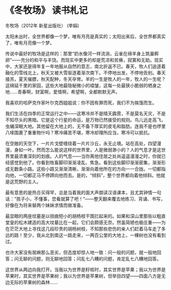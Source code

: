 # 《冬牧场》 读书札记


冬牧场（2012年 新星出版社） (李娟)


太阳未出时，全世界都像一个梦，唯有月亮是真实的；太阳出来后，全世界都真实了，唯有月亮像一个梦。

传说中最好的牧场是这样的：那里“奶水像河一样流淌，云雀在绵羊身上筑巢孵卵”——充分的和平与丰饶。而现实中更多的却是荒凉和贫瘠，寂寞和无助。现实中，大家还是得年复一年地服从自然的意志，南北折返不已。春天，牧人们追逐着融化的雪线北上，秋天又被大雪驱逐着渐次南下。不停地出发，不停地告别。春天接羔，夏天催膘，秋天配种，冬天孕育。羊的一生是牧人的一年，牧人的一生呢？这绵延千里的家园，这些大地最隐秘微小的褶皱，这每一处最狭小脆弱的栖身之地……青春啊，财富啊，爱情啊，希望啊，全都默默无声。

我喜欢的哈萨克作家叶尔克西姐姐说：你不因有罪而死，我们不为挨饿而生。

我们生活在四季的正常运行之中——这寒冷并不是晴天霹雳，不是莫名天灾，不是不知尽头的黑暗。它是这个行星的命运，是万物已然接受的规则。鸟儿远走高飞，虫蛹深眠大地。其他留在大地上的，无不备下厚实的皮毛和脂肪。连我不是也啰里八嗦围裹了重重物什吗？寒冷痛苦不堪，寒冷却理所应当，寒冷可以抵抗。

在空敞的天空下，一片片戈壁缠绕着一片片沙丘，永无止境。站在高处，四望漫漫，身如一叶。然而怎么能说这样的世界里，人是微弱渺小的？人的气息才是这世界里最浓重深刻的划痕。人的气息——当你离他住居之处尚遥遥漫漫之时，你就已经感觉到他了。你看到牲畜脚印渐渐凌乱、焦急。看到这些脚印渐渐密集，渐渐形成无数条小路。这些小路又渐渐清晰，渐渐向着他所在的方向一一合拢。一切都指向他，一切都正马不停蹄向他而去。是的，“倾斜”，整个世界都向着他倾斜。他就是这荒野的主人。

最有意思的是热合买得罕，总是当着我的面大声朗读汉语课本，且尤其钟情一句话：“孩子小，不懂事，您看就算了吧！”——整天翻来覆去地练习、背诵、书写，好像在为将来替两个妹妹求情而做准备。

最显眼的两座坟墓是以扭曲短小的胡杨枝干围拦起来的。如果和深山里那些以粗直堂皇的松木建造的高大坟墓比在一起，它们会颇感无奈。然虽简陋也极庄重——为在茫茫大地上寻找这几段珍贵的胡杨树枝，不知那些悲伤的亲人们赶着马车走了多远的路！至少，我从北到南这一路走来，一两百公里的大地上，一棵树也没有看到过。

也许大家没有居麻那么恶劣，但态度却惊人地一致：问一般的问题，就一般地回答；问无聊的问题，则无聊地回答；问乱七八糟的问题，肯定乱七八糟地回答。

这世界从两边向我打开。当我以为世界是籽核时，其实世界是苹果；我以为世界是苹果时，其实世界是苹果树；我以为世界是苹果树，但举目四望——四面八方是无边无际的苹果树的森林……
